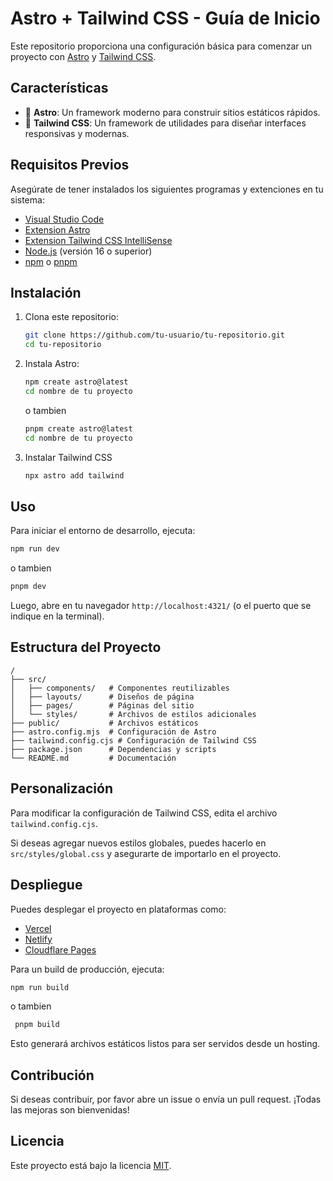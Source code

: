 # Astro + Tailwind CSS - Guía de Inicio

Este repositorio proporciona una configuración básica para comenzar un proyecto con [Astro](https://astro.build/) y [Tailwind CSS](https://tailwindcss.com/).

## Características
- 🚀 **Astro**: Un framework moderno para construir sitios estáticos rápidos.
- 🎨 **Tailwind CSS**: Un framework de utilidades para diseñar interfaces responsivas y modernas.

## Requisitos Previos
Asegúrate de tener instalados los siguientes programas y extenciones en tu sistema:
- [Visual Studio Code](https://code.visualstudio.com/)
- [Extension Astro](https://marketplace.visualstudio.com/items?itemName=astro-build.astro-vscode)
- [Extension Tailwind CSS IntelliSense](https://marketplace.visualstudio.com/items?itemName=bradlc.vscode-tailwindcss)
- [Node.js](https://nodejs.org/) (versión 16 o superior)
- [npm](https://www.npmjs.com/) o [pnpm](https://pnpm.io/)

## Instalación
1. Clona este repositorio:
   ```sh
   git clone https://github.com/tu-usuario/tu-repositorio.git
   cd tu-repositorio
   ```
2. Instala Astro:
   ```sh
   npm create astro@latest 
   cd nombre de tu proyecto
   ```
   o tambien
   ```sh
   pnpm create astro@latest
   cd nombre de tu proyecto
   ```
3. Instalar Tailwind CSS
   ```sh
   npx astro add tailwind
   ```
   
## Uso
Para iniciar el entorno de desarrollo, ejecuta:
```sh
npm run dev 
```
o tambien
```sh
pnpm dev
```
Luego, abre en tu navegador `http://localhost:4321/` (o el puerto que se indique en la terminal).

## Estructura del Proyecto
```
/
├── src/
│   ├── components/   # Componentes reutilizables
│   ├── layouts/      # Diseños de página
│   ├── pages/        # Páginas del sitio
│   └── styles/       # Archivos de estilos adicionales
├── public/           # Archivos estáticos
├── astro.config.mjs  # Configuración de Astro
├── tailwind.config.cjs # Configuración de Tailwind CSS
├── package.json      # Dependencias y scripts
└── README.md         # Documentación
```

## Personalización
Para modificar la configuración de Tailwind CSS, edita el archivo `tailwind.config.cjs`.

Si deseas agregar nuevos estilos globales, puedes hacerlo en `src/styles/global.css` y asegurarte de importarlo en el proyecto.

## Despliegue
Puedes desplegar el proyecto en plataformas como:
- [Vercel](https://vercel.com/)
- [Netlify](https://www.netlify.com/)
- [Cloudflare Pages](https://pages.cloudflare.com/)

Para un build de producción, ejecuta:
```sh
npm run build
```
o tambien
```sh
 pnpm build
```
Esto generará archivos estáticos listos para ser servidos desde un hosting.

## Contribución
Si deseas contribuir, por favor abre un issue o envía un pull request. ¡Todas las mejoras son bienvenidas!

## Licencia
Este proyecto está bajo la licencia [MIT](LICENSE).


